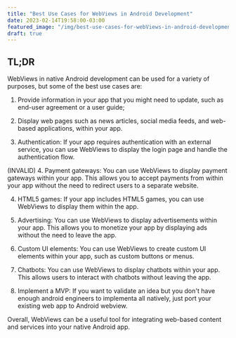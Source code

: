 ```yaml
---
title: "Best Use Cases for WebViews in Android Development"
date: 2023-02-14T19:58:00-03:00
featured_image: "/img/best-use-cases-for-webViews-in-android-development.webp"
draft: true
---
```


## TL;DR

WebViews in native Android development can be used for a variety of purposes, but some of the best use cases are:

1. Provide information in your app that you might need to update, such as end-user agreement or a user guide;

2. Display web pages such as news articles, social media feeds, and web-based applications, within your app.

3. Authentication: If your app requires authentication with an external service, you can use WebViews to display the login page and handle the authentication flow.

(INVALID) 4. Payment gateways: You can use WebViews to display payment gateways within your app. This allows you to accept payments from within your app without the need to redirect users to a separate website.

4. HTML5 games: If your app includes HTML5 games, you can use WebViews to display them within the app.

5. Advertising: You can use WebViews to display advertisements within your app. This allows you to monetize your app by displaying ads without the need to leave the app.

6. Custom UI elements: You can use WebViews to create custom UI elements within your app, such as custom buttons or menus.

7. Chatbots: You can use WebViews to display chatbots within your app. This allows users to interact with chatbots without leaving the app.

8. Implement a MVP: If you want to validate an idea but you don't have enough android engineers to implementa all natively, just port your existing web app to Android webview.

Overall, WebViews can be a useful tool for integrating web-based content and services into your native Android app.
